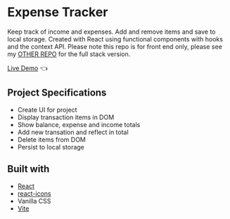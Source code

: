 # Expense Tracker

Keep track of income and expenses. Add and remove items and save to local storage. Created with React using functional components with hooks and the context API. Please note this repo is for front end only, please see my [OTHER REPO](https://shivsgkashyap.github.io/expense-tracker-mern/) for the full stack version.

[Live Demo](https://shivsgkashyap.github.io/expense-tracker/) :point_left:

## Project Specifications

- Create UI for project
- Display transaction items in DOM
- Show balance, expense and income totals
- Add new transation and reflect in total
- Delete items from DOM
- Persist to local storage

## Built with

- [React](https://reactjs.org/)
- [react-icons](https://www.npmjs.com/package/react-icons)
- Vanilla CSS
- [Vite](https://vitejs.dev/)

